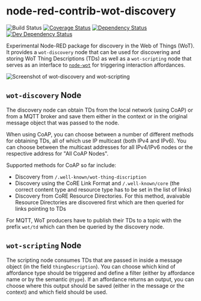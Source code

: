 node-red-contrib-wot-discovery
=====================
![Build Status](https://github.com/JKRhb/node-red-contrib-wot-discovery/workflows/Build%20Status/badge.svg)
[![Coverage Status](https://coveralls.io/repos/github/JKRhb/node-red-contrib-wot-discovery/badge.svg?branch=main)](https://coveralls.io/github/JKRhb/node-red-contrib-wot-discovery?branch=main)
[![Dependency Status](https://david-dm.org/JKRhb/node-red-contrib-wot-discovery.png)](https://david-dm.org/JKRhb/node-red-contrib-wot-discovery)
[![Dev Dependency Status](https://david-dm.org/JKRhb/node-red-contrib-wot-discovery/dev-status.png)](https://david-dm.org/JKRhb/node-red-contrib-wot-discovery#dev-badge-embed)

Experimental Node-RED package for discovery in the Web of Things (WoT).
It provides a `wot-discovery` node that can be used for discovering and storing WoT Thing Descriptions (TDs) as well as a `wot-scripting` node that serves as an interface to [`node-wot`](https://github.com/eclipse/thingweb.node-wot) for triggering interaction affordances.

![Screenshot of wot-discovery and wot-scripting](https://user-images.githubusercontent.com/12641361/120551508-66437480-c3f6-11eb-963f-36380b66e84f.png)

## `wot-discovery` Node

The discovery node can obtain TDs from the local network (using CoAP) or from a MQTT broker and save them either in the context or in the original message object that was passed to the node.

When using CoAP, you can choose between a number of different methods for obtaining TDs, all of which use IP multicast (both IPv4 and IPv6).
You can choose between the multicast addresses for all IPv4/IPv6 nodes or the respective address for "All CoAP Nodes".

Supported methods for CoAP so far include:

- Discovery from `/.well-known/wot-thing-discription`
- Discovery using the CoRE Link Format and `/.well-known/core` (the correct content type and resource type has to be set in the list of links)
- Discovery from CoRE Resource Directories. For this method, avaivable Resource Directories are discovered first which are then queried for links pointing to TDs

For MQTT, WoT producers have to publish their TDs to a topic with the prefix `wot/td` which can then be queried by the discovery node.

## `wot-scripting` Node

The scripting node consumes TDs that are passed in inside a message object (in the field `thingDescription`).
You can choose which kind of affordance type should be triggered and define a filter (either by affordance name or by the semantic `@type`).
If an affordance returns an output, you can choose where this output should be saved (either in the message or the context) and which field should be used.
